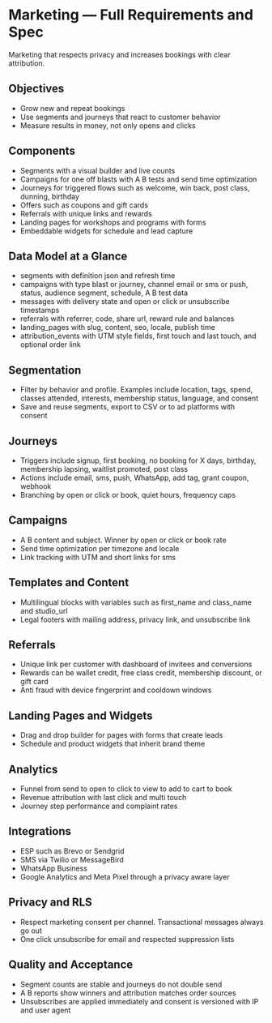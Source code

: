 # Marketing — Full Requirements and Spec

Marketing that respects privacy and increases bookings with clear attribution.

## Objectives
* Grow new and repeat bookings
* Use segments and journeys that react to customer behavior
* Measure results in money, not only opens and clicks

## Components
* Segments with a visual builder and live counts
* Campaigns for one off blasts with A B tests and send time optimization
* Journeys for triggered flows such as welcome, win back, post class, dunning, birthday
* Offers such as coupons and gift cards
* Referrals with unique links and rewards
* Landing pages for workshops and programs with forms
* Embeddable widgets for schedule and lead capture

## Data Model at a Glance
* segments with definition json and refresh time
* campaigns with type blast or journey, channel email or sms or push, status, audience segment, schedule, A B test data
* messages with delivery state and open or click or unsubscribe timestamps
* referrals with referrer, code, share url, reward rule and balances
* landing_pages with slug, content, seo, locale, publish time
* attribution_events with UTM style fields, first touch and last touch, and optional order link

## Segmentation
* Filter by behavior and profile. Examples include location, tags, spend, classes attended, interests, membership status, language, and consent
* Save and reuse segments, export to CSV or to ad platforms with consent

## Journeys
* Triggers include signup, first booking, no booking for X days, birthday, membership lapsing, waitlist promoted, post class
* Actions include email, sms, push, WhatsApp, add tag, grant coupon, webhook
* Branching by open or click or book, quiet hours, frequency caps

## Campaigns
* A B content and subject. Winner by open or click or book rate
* Send time optimization per timezone and locale
* Link tracking with UTM and short links for sms

## Templates and Content
* Multilingual blocks with variables such as first_name and class_name and studio_url
* Legal footers with mailing address, privacy link, and unsubscribe link

## Referrals
* Unique link per customer with dashboard of invitees and conversions
* Rewards can be wallet credit, free class credit, membership discount, or gift card
* Anti fraud with device fingerprint and cooldown windows

## Landing Pages and Widgets
* Drag and drop builder for pages with forms that create leads
* Schedule and product widgets that inherit brand theme

## Analytics
* Funnel from send to open to click to view to add to cart to book
* Revenue attribution with last click and multi touch
* Journey step performance and complaint rates

## Integrations
* ESP such as Brevo or Sendgrid
* SMS via Twilio or MessageBird
* WhatsApp Business
* Google Analytics and Meta Pixel through a privacy aware layer

## Privacy and RLS
* Respect marketing consent per channel. Transactional messages always go out
* One click unsubscribe for email and respected suppression lists

## Quality and Acceptance
* Segment counts are stable and journeys do not double send
* A B reports show winners and attribution matches order sources
* Unsubscribes are applied immediately and consent is versioned with IP and user agent
